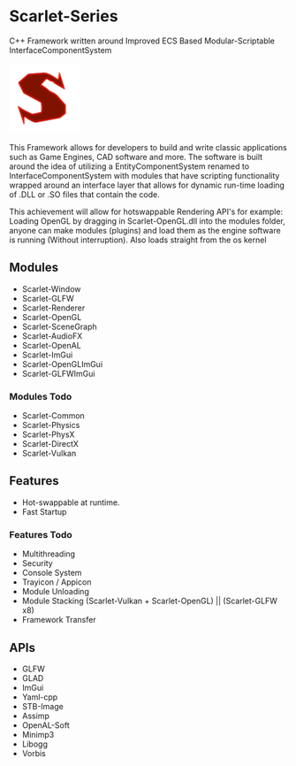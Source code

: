 # Scarlet-Series
C++ Framework written around Improved ECS Based Modular-Scriptable InterfaceComponentSystem

![Scarlet](/Scarlet-Resources/Scarlet.png?raw=true "Scarlet")

This Framework allows for developers to build and write classic applications such as Game Engines, CAD software and more.
The software is built around the idea of utilizing a EntityComponentSystem renamed to InterfaceComponentSystem
with modules that have scripting functionality wrapped around an interface layer that allows for dynamic run-time loading of
.DLL or .SO files that contain the code.

This achievement will allow for hotswappable Rendering API's for example: Loading OpenGL by dragging in Scarlet-OpenGL.dll into the modules folder,
anyone can make modules (plugins) and load them as the engine software is running (Without interruption). Also loads straight from the os kernel

## Modules
* Scarlet-Window
* Scarlet-GLFW
* Scarlet-Renderer
* Scarlet-OpenGL
* Scarlet-SceneGraph
* Scarlet-AudioFX
* Scarlet-OpenAL
* Scarlet-ImGui
* Scarlet-OpenGLImGui
* Scarlet-GLFWImGui

### Modules Todo
* Scarlet-Common
* Scarlet-Physics
* Scarlet-PhysX
* Scarlet-DirectX
* Scarlet-Vulkan

## Features
* Hot-swappable at runtime.
* Fast Startup

### Features Todo
* Multithreading
* Security
* Console System
* Trayicon / Appicon
* Module Unloading
* Module Stacking (Scarlet-Vulkan + Scarlet-OpenGL) || (Scarlet-GLFW x8)
* Framework Transfer

## APIs
* GLFW
* GLAD
* ImGui
* Yaml-cpp
* STB-Image
* Assimp
* OpenAL-Soft
* Minimp3
* Libogg 
* Vorbis
